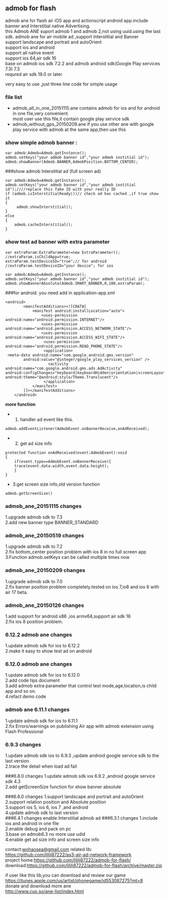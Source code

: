 admob for flash 
------
admob ane for flash air iOS app and actionscript android app.include banner and Interstitial native Advertising.<br/>
this Admob ANE suport admob 1 and admob 2,not using uuid.using the last sdk.
admob ane for air mobile ad ,support Interstitial and Banner<br/>
support  landscape and portrait  and autoOrient<br/>
support ios and android<br/>
support all native event<br/>
support ios 64,air sdk 16 <br/>
base on admob ios sdk 7.2.2 and admob android sdk(Google Play services 7.3) 7.3<br/>
requred  air sdk 19.0 or later <br/>


very easy to use ,just three line code for simple usage<br/>

### file list 
 - admob_all_in_one_20151115.ane  contains admob for ios and for android in one file,very convenient.<br/>most user use this file,it contain google play service sdk<br/>
 - admob_without_gps_20150209.ane   if you use other ane with google play service with admob at the same app,then use this<br/>

### show simple admob banner :
```
var admob:Admob=Admob.getInstance();
admob.setKeys("your admob banner id","your admob institial id");
admob.showBanner(Admob.BANNER,AdmobPosition.BOTTOM_CENTER);
```

###show admob  Interstitial ad (full screen ad)
```
var admob:Admob=Admob.getInstance();
admob.setKeys("your admob banner id","your admob institial id");////replace this fake ID with your really ID
if (admob.isInterstitialReady())// check ad has cached ,if true show it
{
     admob.showInterstitial();
}
else
{
    admob.cacheInterstitial();
}
```
### show test ad banner with extra parameter 
```
var extraParam:ExtraParameter=new ExtraParameter();
//extraParam.isChildApp=true;
extraParam.testDeviceID="true";// for android
//extraParam.testDeviceID="your device"; for ios 

var admob:Admob=Admob.getInstance();
admob.setKeys("your admob banner id","your admob institial id");
admob.showBannerAbsolute(Admob.SMART_BANNER,0,100,extraParam);
```
###for android.  you need add in application-app.xml
```
<android>
        <manifestAdditions><![CDATA[
			<manifest android:installLocation="auto">
			    <uses-permission android:name="android.permission.INTERNET"/>
			    <uses-permission android:name="android.permission.ACCESS_NETWORK_STATE"/>
			    <uses-permission android:name="android.permission.ACCESS_WIFI_STATE"/>
			     <uses-permission android:name="android.permission.READ_PHONE_STATE"/>
			     <application>
 <meta-data android:name="com.google.android.gms.version"
        android:value="@integer/google_play_services_version" />
			  	   <activity android:name="com.google.android.gms.ads.AdActivity" android:configChanges="keyboard|keyboardHidden|orientation|screenLayout|uiMode|screenSize|smallestScreenSize" android:theme="@android:style/Theme.Translucent"/>
			     </application>
			</manifest>
		]]></manifestAdditions>
    </android>
```

**more function**
- 1. handler  ad event  like this.
```
admob.addEventListener(AdmobEvent.onBannerReceive,onAdReceived);
```
- 2. get ad size info
```
protected function onAdReceived(event:AdmobEvent):void
{
    if(event.type==AdmobEvent.onBannerReceive){
	trace(event.data.width,event.data.height);
    }
}
```
- 3.get screen size info,old version function
```
admob.getScreenSize()

```
### admob_ane_20151115 changes
1.upgrade admob sdk to 7.3<br/>
2.add new banner type BANNER_STANDARD

### admob_ane_20150519 changes
1.upgrade admob sdk to 7.2<br/>
2.fix bottom_center position problem with ios 8 in no full screen app
3.Function  admob.setKeys can be called multiple times now

### admob_ane_20150209 changes
1.upgrade admob sdk to 7.0<br/>
2.fix banner position problem completely.tested on ios 7,io8 and ios 6 with air 17 beta.

### admob_ane_20150126 changes
1.add support for android x86 ,ios armv64,support air sdk 16<br/>
2.fix ios 8 position problem.

### 6.12.2 admob ane changes
1.update admob sdk for ios to 6.12.2 <br/>
2.make it easy to show test ad on android<br/>

### 6.12.0 admob ane changes
1.update admob sdk for ios to 6.12.0 <br/>
2.add code tips document<br/>
3.add admob extra parameter that control test mode,age,location,is child app and so on. <br/>
4.refact demo code<br/>

### admob ane 6.11.1 changes
1.update admob sdk for ios to 6.11.1<br/>
2.fix Errors/warnings on publishing Air app with admob extension using Flash Professional

### 6.9.3 changes
1.update admob sdk ios to 6.9.3 ,update android google service sdk to the last version<br/>
2.trace the detail when load ad fail<br/>

###6.8.0 changes
1.update admob sdk ios 6.9.2 ,android google service sdk 4.3<br/>
2.add getScreenSize function for show banner absolute<br/>

###6.6.0 changes
1.support  landscape and portrait  and autoOrient<br/>
2.support relation position and Absolute position<br/>
3.support ios 5, ios 6, ios 7 ,and android<br/>
4.update admob sdk to last version<br/>
###6.4.1 changes
enable Interstitial admob ad 
###6.3.1 changes
1.include ios and android in one file<br/>
2.enable debug and pack on pc<br/>
3.base on admob6.3 no more use udid<br/>
4.enable get ad size info and screen size info<br/>

contact:wohaosea@gmail.com
related lib: https://github.com/lilili87222/as3-air-ad-network-framework<br/>
project home:https://github.com/lilili87222/admob-for-flash/ <br />
download:https://github.com/lilili87222/admob-for-flash/archive/master.zip

if user like this lib,you can download and review our game <br/>
https://itunes.apple.com/us/artist/phonegame/id553087275?mt=8 <br/>
donate and download more ane  <br/>
http://www.cuo.so/ane-list/index.html  <br/>
